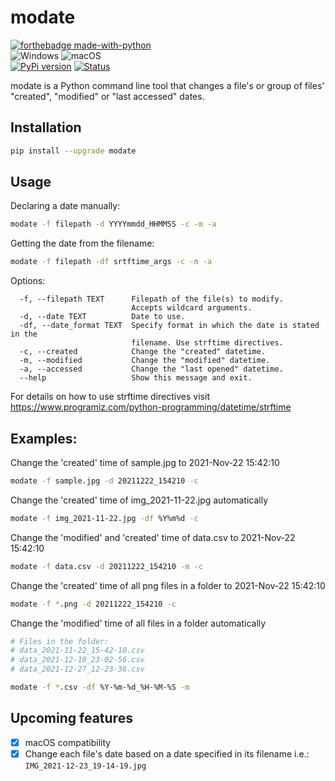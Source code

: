# modate
[![forthebadge made-with-python](http://ForTheBadge.com/images/badges/made-with-python.svg)](https://www.python.org/)  
![Windows](https://svgshare.com/i/ZhY.svg) ![macOS](https://svgshare.com/i/ZjP.svg)  
[![PyPi version](https://badgen.net/pypi/v/modate/)](https://pypi.com/project/modate) [![Status](https://img.shields.io/pypi/status/modate)](https://pypi.org/manage/project/modate/release/0.0.1/)  

modate is a Python command line tool that changes a file's or group of files' "created", "modified" or "last accessed" dates.

## Installation

```bash
pip install --upgrade modate
```

## Usage
Declaring a date manually:
```bash
modate -f filepath -d YYYYmmdd_HHMMSS -c -m -a
```

Getting the date from the filename:
```bash
modate -f filepath -df srtftime_args -c -m -a
```

Options:
```
  -f, --filepath TEXT      Filepath of the file(s) to modify. 
                           Accepts wildcard arguments.
  -d, --date TEXT          Date to use.
  -df, --date_format TEXT  Specify format in which the date is stated in the
                           filename. Use strftime directives.
  -c, --created            Change the "created" datetime.
  -m, --modified           Change the "modified" datetime.
  -a, --accessed           Change the "last opened" datetime.
  --help                   Show this message and exit.
```
For details on how to use strftime directives visit https://www.programiz.com/python-programming/datetime/strftime  
  
## Examples:
Change the 'created' time of sample.jpg to 2021-Nov-22 15:42:10
```bash
modate -f sample.jpg -d 20211222_154210 -c
```

Change the 'created' time of img_2021-11-22.jpg automatically
```bash
modate -f img_2021-11-22.jpg -df %Y%m%d -c
```

Change the 'modified' and 'created' time of data.csv to 2021-Nov-22 15:42:10
```bash
modate -f data.csv -d 20211222_154210 -m -c
```  

Change the 'created' time of all png files in a folder to 2021-Nov-22 15:42:10
```bash
modate -f *.png -d 20211222_154210 -c
```

Change the 'modified' time of all files in a folder automatically
```bash
# Files in the folder:
# data_2021-11-22_15-42-10.csv
# data_2021-12-10_23-02-56.csv
# data_2021-12-27_12-23-38.csv

modate -f *.csv -df %Y-%m-%d_%H-%M-%S -m
```

## Upcoming features
- [x] macOS compatibility
- [x] Change each file's date based on a date specified in its filename i.e.: ```IMG_2021-12-23_19-14-19.jpg```